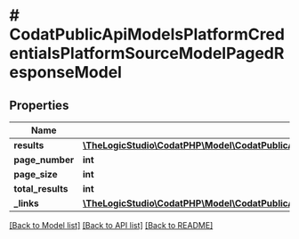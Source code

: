 # # CodatPublicApiModelsPlatformCredentialsPlatformSourceModelPagedResponseModel

## Properties

Name | Type | Description | Notes
------------ | ------------- | ------------- | -------------
**results** | [**\TheLogicStudio\CodatPHP\Model\CodatPublicApiModelsPlatformCredentialsPlatformSourceModel[]**](CodatPublicApiModelsPlatformCredentialsPlatformSourceModel.md) |  | [optional]
**page_number** | **int** |  | [optional]
**page_size** | **int** |  | [optional]
**total_results** | **int** |  | [optional]
**_links** | [**\TheLogicStudio\CodatPHP\Model\CodatPublicApiModelsPlatformCredentialsPlatformSourceModelPagedResponseLinksModel**](CodatPublicApiModelsPlatformCredentialsPlatformSourceModelPagedResponseLinksModel.md) |  | [optional]

[[Back to Model list]](../../README.md#models) [[Back to API list]](../../README.md#endpoints) [[Back to README]](../../README.md)
